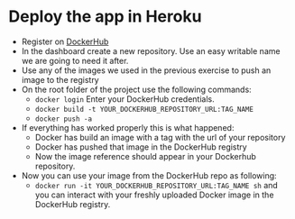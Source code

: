 # Deploy the app in Heroku

* Register on [DockerHub](https://hub.docker.com/)
* In the dashboard create a new repository. Use an easy writable name we are going to need it after.
* Use any of the images we used in the previous exercise to push an image to the registry
* On the root folder of the project use the following commands:
  * `docker login` Enter your DockerHub credentials.
  * `docker build -t YOUR_DOCKERHUB_REPOSITORY_URL:TAG_NAME`
  * `docker push -a`
* If everything has worked properly this is what happened:
  * Docker has build an image with a tag with the url of your repository
  * Docker has pushed that image in the DockerHub registry
  * Now the image reference should appear in your Dockerhub repository.
* Now you can use your image from the DockerHub repo as following:
  * `docker run -it YOUR_DOCKERHUB_REPOSITORY_URL:TAG_NAME sh` and you can interact with your freshly uploaded Docker image
  in the DockerHub registry.
